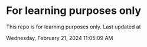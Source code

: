 # For learning purposes only
This repo is for learning purposes only.
Last updated at

Wednesday, February 21, 2024 11:05:09 AM

